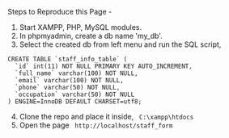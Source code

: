 Steps to Reproduce this Page - 
1. Start XAMPP, PHP, MySQL modules.
2. In phpmyadmin, create a db name 'my_db'.
3. Select the created db from left menu and run the SQL script, 
```
CREATE TABLE `staff_info_table` (
  `id` int(11) NOT NULL PRIMARY KEY AUTO_INCREMENT,
  `full_name` varchar(100) NOT NULL,
  `email` varchar(100) NOT NULL,
  `phone` varchar(50) NOT NULL,
  `occupation` varchar(50) NOT NULL
) ENGINE=InnoDB DEFAULT CHARSET=utf8;
```
4. Clone the repo and place it inside, ``` C:\xampp\htdocs```
5. Open the page ``` http://localhost/staff_form```